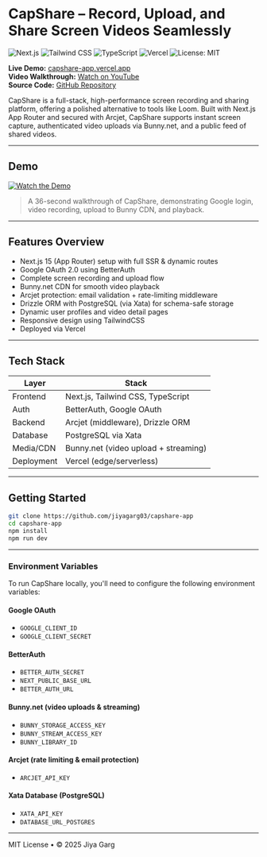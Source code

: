 # CapShare – Record, Upload, and Share Screen Videos Seamlessly

![Next.js](https://img.shields.io/badge/Next.js-15-blue)
![Tailwind CSS](https://img.shields.io/badge/TailwindCSS-2.2-blue)
![TypeScript](https://img.shields.io/badge/TypeScript-4.x-blue)
![Vercel](https://img.shields.io/badge/Deployed%20on-Vercel-black)
![License: MIT](https://img.shields.io/badge/License-MIT-green)

**Live Demo:** [capshare-app.vercel.app](https://capshare-app.vercel.app)  
**Video Walkthrough:** [Watch on YouTube](https://youtu.be/7OAler-MuuY)  
**Source Code:** [GitHub Repository](https://github.com/jiyagarg03/capshare-app)

CapShare is a full-stack, high-performance screen recording and sharing platform, offering a polished alternative to tools like Loom. Built with Next.js App Router and secured with Arcjet, CapShare supports instant screen capture, authenticated video uploads via Bunny.net, and a public feed of shared videos.

---

## Demo

[![Watch the Demo](https://raw.githubusercontent.com/jiyagarg03/capshare-app/main/public/assets/demo-thumb.png)](https://youtu.be/7OAler-MuuY)

> A 36-second walkthrough of CapShare, demonstrating Google login, video recording, upload to Bunny CDN, and playback.

---

## Features Overview

- Next.js 15 (App Router) setup with full SSR & dynamic routes
- Google OAuth 2.0 using BetterAuth
- Complete screen recording and upload flow
- Bunny.net CDN for smooth video playback
- Arcjet protection: email validation + rate-limiting middleware
- Drizzle ORM with PostgreSQL (via Xata) for schema-safe storage
- Dynamic user profiles and video detail pages
- Responsive design using TailwindCSS
- Deployed via Vercel

---

## Tech Stack

| Layer        | Stack                                      |
|--------------|---------------------------------------------|
| Frontend     | Next.js, Tailwind CSS, TypeScript           |
| Auth         | BetterAuth, Google OAuth                    |
| Backend      | Arcjet (middleware), Drizzle ORM            |
| Database     | PostgreSQL via Xata                         |
| Media/CDN    | Bunny.net (video upload + streaming)        |
| Deployment   | Vercel (edge/serverless)

---

## Getting Started

```bash
git clone https://github.com/jiyagarg03/capshare-app
cd capshare-app
npm install
npm run dev
```

---

### Environment Variables

To run CapShare locally, you'll need to configure the following environment variables:

#### Google OAuth  
- `GOOGLE_CLIENT_ID`  
- `GOOGLE_CLIENT_SECRET`

#### BetterAuth  
- `BETTER_AUTH_SECRET`  
- `NEXT_PUBLIC_BASE_URL`  
- `BETTER_AUTH_URL`

#### Bunny.net (video uploads & streaming)  
- `BUNNY_STORAGE_ACCESS_KEY`  
- `BUNNY_STREAM_ACCESS_KEY`  
- `BUNNY_LIBRARY_ID`

#### Arcjet (rate limiting & email protection)  
- `ARCJET_API_KEY`

#### Xata Database (PostgreSQL)  
- `XATA_API_KEY`  
- `DATABASE_URL_POSTGRES`


---
MIT License • © 2025 Jiya Garg


